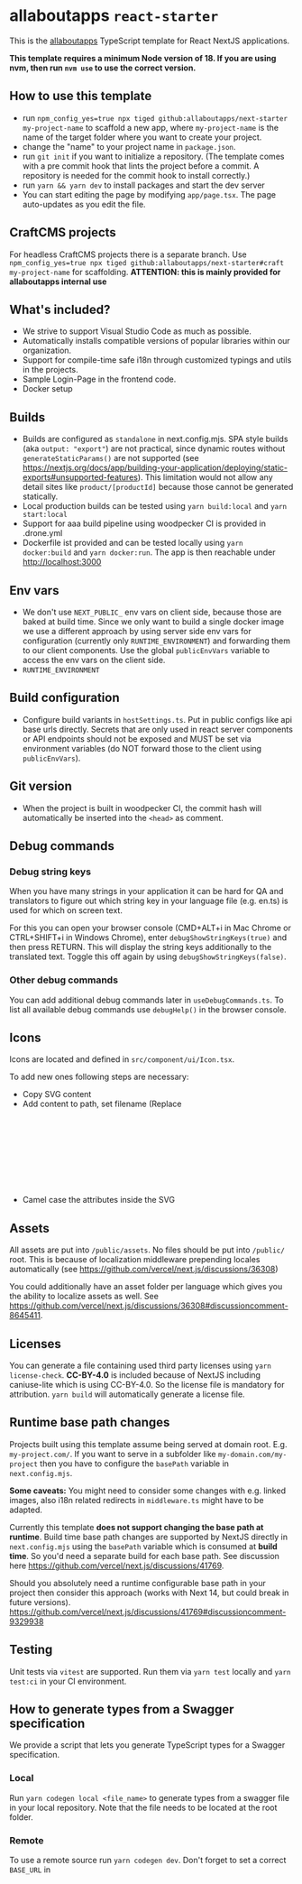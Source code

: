 # allaboutapps `react-starter`

This is the [allaboutapps](https://allaboutapps.at/) TypeScript template for React NextJS applications.

**This template requires a minimum Node version of 18. If you are using nvm, then run `nvm use` to use the correct version.**

## How to use this template
- run `npm_config_yes=true npx tiged github:allaboutapps/next-starter my-project-name` to scaffold a new app, where `my-project-name` is the name of the target folder where you want to create your project.
- change the "name" to your project name in `package.json`.
- run `git init` if you want to initialize a repository. (The template comes with a pre commit hook that lints the project
  before a commit. A repository is needed for the commit hook to install correctly.)
- run `yarn && yarn dev` to install packages and start the dev server
- You can start editing the page by modifying `app/page.tsx`. The page auto-updates as you edit the file.

## CraftCMS projects
For headless CraftCMS projects there is a separate branch. Use `npm_config_yes=true npx tiged github:allaboutapps/next-starter#craft my-project-name` for scaffolding. **ATTENTION: this is mainly provided for allaboutapps internal use**

## What's included?
- We strive to support Visual Studio Code as much as possible.
- Automatically installs compatible versions of popular libraries within our organization.
- Support for compile-time safe i18n through customized typings and utils in the projects.
- Sample Login-Page in the frontend code.
- Docker setup

## Builds
- Builds are configured as `standalone` in next.config.mjs. SPA style builds (aka `output: "export"`) are not practical,
since dynamic routes without `generateStaticParams()` are not supported (see https://nextjs.org/docs/app/building-your-application/deploying/static-exports#unsupported-features). This limitation would not allow any detail sites like `product/[productId]` because those cannot be generated statically.
- Local production builds can be tested using `yarn build:local` and `yarn start:local`
- Support for aaa build pipeline using woodpecker CI is provided in .drone.yml
- Dockerfile ist provided and can be tested locally using `yarn docker:build` and `yarn docker:run`. The app is then reachable under [http://localhost:3000](http://localhost:3000)


## Env vars
- We don't use `NEXT_PUBLIC_` env vars on client side, because those are baked at build time. Since we only want to build a single
docker image we use a different approach by using server side env vars for configuration (currently only `RUNTIME_ENVIRONMENT`) 
and forwarding them to our client components. Use the global `publicEnvVars` variable to access the env vars on the client side.
- `RUNTIME_ENVIRONMENT`

## Build configuration
- Configure build variants in `hostSettings.ts`. Put in public configs like api base urls directly. Secrets that 
are only used in react server components or API endpoints should not
be exposed and MUST be set via environment variables (do NOT forward those to the client using `publicEnvVars`).

## Git version
- When the project is built in woodpecker CI, the commit hash will automatically be inserted into the `<head>` as comment.

## Debug commands

### Debug string keys

When you have many strings in your application it can be hard for QA and translators to figure out which string key in your language file (e.g. en.ts) is used for which on screen text.

For this you can open your browser console (CMD+ALT+i in Mac Chrome or CTRL+SHIFT+i in Windows Chrome), enter `debugShowStringKeys(true)` and then press RETURN. This will display the string keys additionally to the translated text. Toggle this off again by using `debugShowStringKeys(false)`.

### Other debug commands

You can add additional debug commands later in `useDebugCommands.ts`. To list all available debug commands use `debugHelp()` in the browser console.

## Icons

Icons are located and defined in `src/component/ui/Icon.tsx`.

To add new ones following steps are necessary:

- Copy SVG content
- Add content to path, set filename (Replace <svg> with a <g> if you want to set transformations for all child elements)
- Camel case the attributes inside the SVG

## Assets
All assets are put into `/public/assets`. No files should be put into `/public/` root. This is because of localization middleware
prepending locales automatically (see https://github.com/vercel/next.js/discussions/36308)

You could additionally have an asset folder per language which gives you the ability to localize assets as well. See https://github.com/vercel/next.js/discussions/36308#discussioncomment-8645411.

## Licenses
You can generate a file containing used third party licenses using `yarn license-check`. **CC-BY-4.0** is included because of NextJS including caniuse-lite which is using CC-BY-4.0. So the license file is mandatory for attribution. 
`yarn build` will automatically generate a license file.

## Runtime base path changes
Projects built using this template assume being served at domain root. E.g. `my-project.com/`. If you want to
serve in a subfolder like `my-domain.com/my-project` then you have to configure the `basePath` variable in
`next.config.mjs`.

**Some caveats:** You might need to consider some changes with e.g. linked images, also i18n related redirects in `middleware.ts` might have to be adapted.

Currently this template **does not support changing the base path at runtime**. Build time base path changes are supported
by NextJS directly in `next.config.mjs` using the `basePath` variable which is consumed at **build time**. So you'd need
a separate build for each base path. See discussion here https://github.com/vercel/next.js/discussions/41769.

Should you absolutely need a runtime configurable base path in your project then consider this approach (works with
Next 14, but could break in future versions). https://github.com/vercel/next.js/discussions/41769#discussioncomment-9329938

## Testing
Unit tests via `vitest` are supported. Run them via `yarn test` locally and `yarn test:ci` in your CI environment.


## How to generate types from a Swagger specification

We provide a script that lets you generate TypeScript types for a Swagger specification.

### Local

Run `yarn codegen local <file_name>` to generate types from a swagger file in your local repository. Note that the file needs to be located at the root folder.

### Remote

To use a remote source run `yarn codegen dev`. Don't forget to set a correct `BASE_URL` in 


